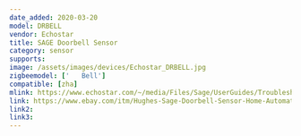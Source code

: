 ```yaml
---
date_added: 2020-03-20
model: DRBELL
vendor: Echostar
title: SAGE Doorbell Sensor
category: sensor
supports: 
image: /assets/images/devices/Echostar_DRBELL.jpg
zigbeemodel: ['   Bell']
compatible: [zha]
mlink: https://www.echostar.com/~/media/Files/Sage/UserGuides/Troubleshooting_Doorbell3a.ashx
link: https://www.ebay.com/itm/Hughes-Sage-Doorbell-Sensor-Home-Automation-Security-System/174011801734
link2: 
link3: 
---
```

